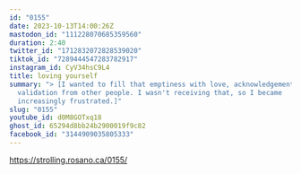 ```yaml
---
id: "0155"
date: 2023-10-13T14:00:26Z
mastodon_id: "111228070685359560"
duration: 2:40
twitter_id: "1712832072828539020"
tiktok_id: "7289444547283782917"
instagram_id: CyV34hsC9L4
title: loving yourself
summary: "> [I wanted to fill that emptiness with love, acknowledgement, or
  validation from other people. I wasn't receiving that, so I became
  increasingly frustrated.]"
slug: "0155"
youtube_id: d0M8GOTxq18
ghost_id: 65294d8bb24b2900019f9c82
facebook_id: "3144909035805333"
---
```

https://strolling.rosano.ca/0155/
